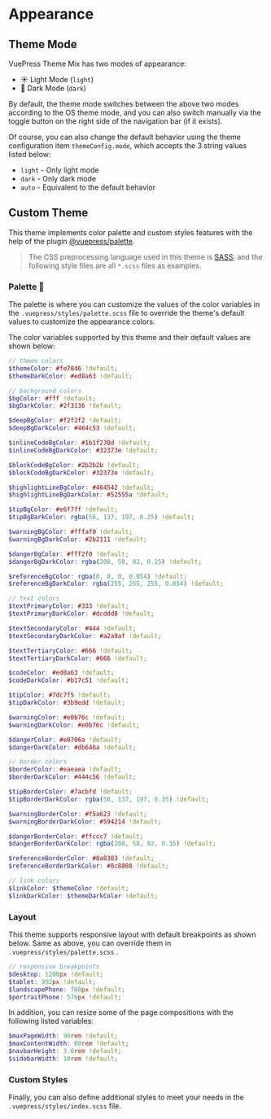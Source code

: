 # Appearance

## Theme Mode

VuePress Theme Mix has two modes of appearance:

- :sunny: Light Mode (`light`)
- :first_quarter_moon_with_face: Dark Mode (`dark`)

By default, the theme mode switches between the above two modes according to the OS theme mode, and you can also switch manually via the toggle button on the right side of the navigation bar (if it exists).

Of course, you can also change the default behavior using the theme configuration item `themeConfig.mode`, which accepts the 3 string values listed below:

- `light` - Only light mode
- `dark` - Only dark mode
- `auto` - Equivalent to the default behavior

## Custom Theme

This theme implements color palette and custom styles features with the help of the plugin [@vuepress/palette](https://v2.vuepress.vuejs.org/reference/plugin/palette.html).

> The CSS preprocessing language used in this theme is [SASS](https://sass-lang.com/), and the following style files are all `*.scss` files as examples.

### Palette 🎨

The palette is where you can customize the values of the color variables in the `.vuepress/styles/palette.scss` file to override the theme's default values to customize the appearance colors.

The color variables supported by this theme and their default values are shown below:

```scss
// thmem colors
$themeColor: #fe7846 !default;
$themeDarkColor: #ed8a63 !default;

// background colors
$bgColor: #fff !default;
$bgDarkColor: #2f3136 !default;

$deepBgColor: #f2f2f2 !default;
$deepBgDarkColor: #464c53 !default;

$inlineCodeBgColor: #1b1f230d !default;
$inlineCodeBgDarkColor: #32373e !default;

$blockCodeBgColor: #2b2b2b !default;
$blockCodeBgDarkColor: #32373e !default;

$highlightLineBgColor: #464542 !default;
$highlightLineBgDarkColor: #52555a !default;

$tipBgColor: #e6f7ff !default;
$tipBgDarkColor: rgba(56, 137, 197, 0.25) !default;

$warningBgColor: #fffaf0 !default;
$warningBgDarkColor: #2b2111 !default;

$dangerBgColor: #fff2f0 !default;
$dangerBgDarkColor: rgba(208, 58, 82, 0.25) !default;

$referenceBgColor: rgba(0, 0, 0, 0.054) !default;
$referenceBgDarkColor: rgba(255, 255, 255, 0.054) !default;

// text colors
$textPrimaryColor: #333 !default;
$textPrimaryDarkColor: #dcddd8 !default;

$textSecondaryColor: #444 !default;
$textSecondaryDarkColor: #a2a9af !default;

$textTertiaryColor: #666 !default;
$textTertiaryDarkColor: #666 !default;

$codeColor: #ed8a63 !default;
$codeDarkColor: #b17c51 !default;

$tipColor: #7dc7f5 !default;
$tipDarkColor: #3b9edd !default;

$warningColor: #e0b76c !default;
$warningDarkColor: #e0b76c !default;

$dangerColor: #e0706a !default;
$dangerDarkColor: #db646a !default;

// border colors
$borderColor: #eaeaea !default;
$borderDarkColor: #444c56 !default;

$tipBorderColor: #7acbfd !default;
$tipBorderDarkColor: rgba(56, 137, 197, 0.35) !default;

$warningBorderColor: #f5a623 !default;
$warningBorderDarkColor: #594214 !default;

$dangerBorderColor: #ffccc7 !default;
$dangerBorderDarkColor: rgba(208, 58, 82, 0.35) !default;

$referenceBorderColor: #8a8383 !default;
$referenceBorderDarkColor: #8c8888 !default;

// link colors
$linkColor: $themeColor !default;
$linkDarkColor: $themeDarkColor !default;
```

### Layout

This theme supports responsive layout with default breakpoints as shown below. Same as above, you can override them in `.vuepress/styles/palette.scss` .

```scss
// responsive breakpoints
$desktop: 1200px !default;
$tablet: 992px !default;
$landscapePhone: 768px !default;
$portraitPhone: 576px !default;
```

In addition, you can resize some of the page compositions with the following listed variables:

```scss
$maxPageWidth: 90rem !default;
$maxContentWidth: 60rem !default;
$navbarHeight: 3.6rem !default;
$sidebarWidth: 18rem !default;
```

### Custom Styles

Finally, you can also define additional styles to meet your needs in the `.vuepress/styles/index.scss` file.
